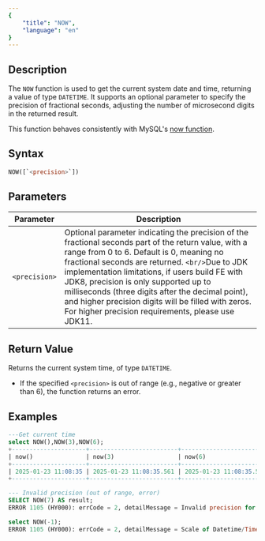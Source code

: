 ```yaml
---
{
    "title": "NOW",
    "language": "en"
}
---
```


## Description

The `NOW` function is used to get the current system date and time, returning a value of type `DATETIME`. It supports an optional parameter to specify the precision of fractional seconds, adjusting the number of microsecond digits in the returned result.

This function behaves consistently with MySQL's [now function](https://dev.mysql.com/doc/refman/8.4/en/date-and-time-functions.html#function_now).

## Syntax

```sql
NOW([`<precision>`])
```

## Parameters

| Parameter | Description |
| --------- | ----------- |
| `<precision>` | Optional parameter indicating the precision of the fractional seconds part of the return value, with a range from 0 to 6. Default is 0, meaning no fractional seconds are returned. `<br/>`Due to JDK implementation limitations, if users build FE with JDK8, precision is only supported up to milliseconds (three digits after the decimal point), and higher precision digits will be filled with zeros. For higher precision requirements, please use JDK11. |

## Return Value

Returns the current system time, of type `DATETIME`.
- If the specified `<precision>` is out of range (e.g., negative or greater than 6), the function returns an error.

## Examples

```sql
---Get current time
select NOW(),NOW(3),NOW(6);
+---------------------+-------------------------+----------------------------+
| now()               | now(3)                  | now(6)                     |
+---------------------+-------------------------+----------------------------+
| 2025-01-23 11:08:35 | 2025-01-23 11:08:35.561 | 2025-01-23 11:08:35.562000 |
+---------------------+-------------------------+----------------------------+

--- Invalid precision (out of range, error)
SELECT NOW(7) AS result;
ERROR 1105 (HY000): errCode = 2, detailMessage = Invalid precision for NOW function. Precision must be between 0 and 6.

select NOW(-1);
ERROR 1105 (HY000): errCode = 2, detailMessage = Scale of Datetime/Time must between 0 and 6. Scale was set to: -1
```